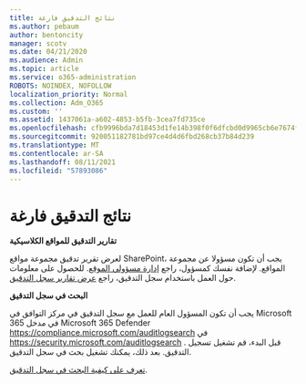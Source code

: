 ```yaml
---
title: نتائج التدقيق فارغة
ms.author: pebaum
author: bentoncity
manager: scotv
ms.date: 04/21/2020
ms.audience: Admin
ms.topic: article
ms.service: o365-administration
ROBOTS: NOINDEX, NOFOLLOW
localization_priority: Normal
ms.collection: Adm_O365
ms.custom: ''
ms.assetid: 1437061a-a602-4853-b5fb-3cea7fd735ce
ms.openlocfilehash: cfb9996bda7d18453d1fe14b398f0f6dfcbd0d9965cb6e7674f3b6bb8fbc143f
ms.sourcegitcommit: 920051182781bd97ce4d4d6fbd268cb37b84d239
ms.translationtype: MT
ms.contentlocale: ar-SA
ms.lasthandoff: 08/11/2021
ms.locfileid: "57893086"
---
```

# <a name="auditing-results-are-blank"></a>نتائج التدقيق فارغة

**تقارير التدقيق للمواقع الكلاسيكية**
  
لعرض تقرير تدقيق مجموعة مواقع SharePoint، يجب أن تكون مسؤولا عن مجموعة المواقع. لإضافة نفسك كمسؤول، راجع [إدارة مسؤولي الموقع](https://docs.microsoft.com/sharepoint/manage-site-collection-administrators). للحصول على معلومات حول العمل باستخدام سجل التدقيق، راجع [عرض تقارير سجل التدقيق](https://support.microsoft.com/office/view-audit-log-reports-b37c5869-1b47-4a82-a30d-ea20070fe527).
  
**البحث في سجل التدقيق**
  
يجب أن تكون المسؤول العام للعمل مع سجل التدقيق في مركز التوافق في Microsoft 365 في مدخل Microsoft 365 Defender <https://compliance.microsoft.com/auditlogsearch> في <https://security.microsoft.com/auditlogsearch> . قبل البدء، قم تشغيل تسجيل التدقيق. بعد ذلك، يمكنك تشغيل بحث في سجل التدقيق.
  
[تعرف على كيفية البحث في سجل التدقيق](https://docs.microsoft.com/microsoft-365/compliance/search-the-audit-log-in-security-and-compliance#search-the-audit-log).
